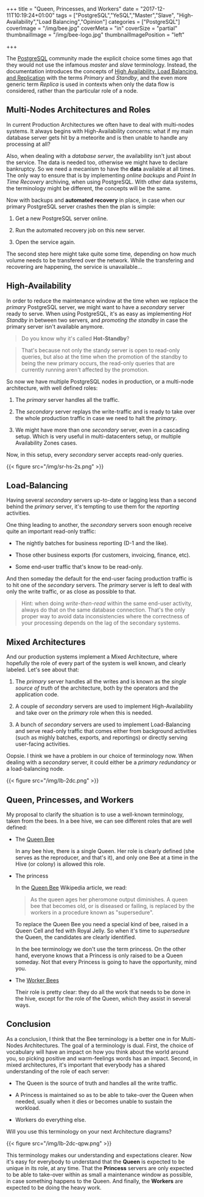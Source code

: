 +++
title = "Queen, Princesses, and Workers"
date = "2017-12-11T10:19:24+01:00"
tags = ["PostgreSQL","YeSQL","Master","Slave",
        "High-Availability","Load Balancing","Opinion"]
categories = ["PostgreSQL"]
coverImage = "/img/bee.jpg"
coverMeta = "in"
coverSize = "partial"
thumbnailImage = "/img/bee-logo.jpg"
thumbnailImagePosition = "left"

+++

The [PostgreSQL](https://postgresql.org) community made the explicit choice
some times ago that they would not use the infamous *master* and *slave*
terminology. Instead, the documentation introduces the concepts of [High
Availability, Load Balancing, and
Replication](https://www.postgresql.org/docs/current/static/high-availability.html)
with the terms *Primary* and *Standby*, and the even more generic term
*Replica* is used in contexts when only the data flow is considered, rather
than the particular role of a node.

<!--more-->
<!--toc-->

## Multi-Nodes Architectures and Roles

In current Production Architectures we often have to deal with multi-nodes
systems. It always begins with High-Availability concerns: what if my main
database server gets hit by a meteorite and is then unable to handle any
processing at all?

Also, when dealing with a *database server*, the availability isn't just
about the service. The data is needed too, otherwise we might have to
declare bankruptcy. So we need a mecanism to have the **data** available at
all times. The only way to ensure that is by implementing *online backups*
and *Point In Time Recovery* archiving, when using PostgreSQL. With other
data systems, the terminology might be different, the concepts will be the
same.

Now with backups and **automated recovery** in place, in case when our
primary PostgreSQL server crashes then the plan is simple:

  1. Get a new PostgreSQL server online.
  
  2. Run the automated recovery job on this new server.
  
  3. Open the service again.

The second step here might take quite some time, depending on how much
volume needs to be transfered over the network. While the transfering and
recovering are happening, the service is unavailable…

## High-Availability

In order to reduce the maintenance window at the time when we replace the
*primary* PostgreSQL server, we might want to have a *secondary* server
ready to serve. When using PostgreSQL, it's as easy as implementing *Hot
Standby* in between two servers, and *promoting the standby* in case the
primary server isn't available anymore.

> Do you know why it's called **Hot-Standby**?

> That's because not only the standy server is open to read-only queries,
> but also at the time when the promotion of the standby to being the new
> primary occurs, the read-only queries that are currently running aren't
> affected by the promotion.

So now we have multiple PostgreSQL nodes in production, or a multi-node
architecture, with well defined roles:

  1. The *primary* server handles all the traffic.
  
  2. The *secondary* server replays the write-traffic and is ready to take
     over the whole production traffic in case we need to halt the *primary*.
     
  3. We might have more than one *secondary* server, even in a cascading
     setup. Which is very useful in multi-datacenters setup, or multiple
     Availability Zones cases.

Now, in this setup, every *secondary* server accepts read-only queries.

{{< figure src="/img/sr-hs-2s.png" >}}

## Load-Balancing

Having several *secondary* servers up-to-date or lagging less than a second
behind the *primary* server, it's tempting to use them for the *reporting*
activities.

One thing leading to another, the *secondary* servers soon enough receive
quite an important read-only traffic:

  - The nightly batches for business reporting (D-1 and the like).
  
  - Those other business exports (for customers, invoicing, finance, etc).
  
  - Some end-user traffic that's know to be read-only.

And then someday the default for the end-user facing production traffic is
to hit one of the *secondary* servers. The *primary* server is left to deal
with only the write traffic, or as close as possible to that.

> Hint: when doing *write-then-read* within the same end-user activity,
> always do that on the same database connection. That's the only proper way
> to avoid data inconsistencies where the correctness of your processing
> depends on the lag of the secondary systems.

## Mixed Architectures

And our production systems implement a Mixed Architecture, where hopefully
the role of every part of the system is well known, and clearly labeled.
Let's see about that:

  1. The *primary* server handles all the writes and is known as the *single
     source of truth* of the architecture, both by the operators and the
     application code.
     
  2. A couple of *secondary* servers are used to implement High-Availability
     and take over on the *primary* role when this is needed.
     
  3. A bunch of *secondary* servers are used to implement Load-Balancing and
     serve read-only traffic that comes either from background activities
     (such as mighly batches, exports, and reportings) or directly serving
     user-facing activities.

Oopsie. I think we have a problem in our choice of terminology now. When
dealing with a *secondary* server, it could either be a *primary redundancy*
or a load-balancing node.

{{< figure src="/img/lb-2dc.png" >}}

## Queen, Princesses, and Workers

My proposal to clarify the situation is to use a well-known terminology,
taken from the bees. In a bee hive, we can see different roles that are well
defined:

  - The [Queen Bee](https://en.wikipedia.org/wiki/Queen_bee)
  
    In any bee hive, there is a single Queen. Her role is clearly defined
    (she serves as the reproducer, and that's it), and only one Bee at a
    time in the Hive (or colony) is allowed this role.
  
  - The princess

    In the [Queen Bee](https://en.wikipedia.org/wiki/Queen_bee) Wikipedia
    article, we read:

    > As the queen ages her pheromone output diminishes. A queen bee that
    > becomes old, or is diseased or failing, is replaced by the workers in
    > a procedure known as "supersedure".

    To replace the Queen Bee you need a special kind of bee, raised in a
    Queen Cell and fed with Royal Jelly. So when it's time to *supersedure*
    the Queen, the candidates are clearly identified.
    
    In the bee terminology we don't use the term princess. On the other
    hand, everyone knows that a Princess is only raised to be a Queen
    someday. Not that every Princess is going to have the opportunity, mind
    you.
  
  - The [Worker Bees](https://en.wikipedia.org/wiki/Worker_bee)
  
    Their role is pretty clear: they do all the work that needs to be done
    in the hive, except for the role of the Queen, which they assist in
    several ways.

## Conclusion

As a conclusion, I think that the Bee terminology is a better one in for
Multi-Nodes Architectures. The goal of a terminology is dual. First, the
choice of vocabulary will have an impact on how you think about the world
around you, so picking positive and warm-feelings words has an impact.
Second, in mixed architectures, it's important that everybody has a shared
understanding of the role of each server:

  - The Queen is the source of truth and handles all the write traffic.
  
  - A Princess is maintained so as to be able to take-over the Queen when
    needed, usually when it dies or becomes unable to sustain the workload.
    
  - Workers do everything else.

Will you use this terminology on your next Architecture diagrams?

{{< figure src="/img/lb-2dc-qpw.png" >}}

This terminology makes our understanding and expectations clearer. Now it's
easy for everybody to understand that the **Queen** is expected to be unique
in its role, at any time. That the **Princess** servers are only expected to
be able to take-over within as small a maintenance window as possible, in
case something happens to the Queen. And finally, the **Workers** are
expected to be doing the heavy work.
